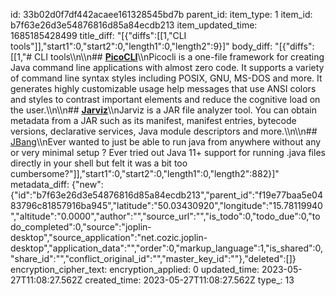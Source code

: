 id: 33b02d0f7df442acaee161328545bd7b
parent_id: 
item_type: 1
item_id: b7f63e26d3e54876816d85a84ecdb213
item_updated_time: 1685185428499
title_diff: "[{\"diffs\":[[1,\"CLI tools\"]],\"start1\":0,\"start2\":0,\"length1\":0,\"length2\":9}]"
body_diff: "[{\"diffs\":[[1,\"# CLI tools\\\n\\\n## [**PicoCLI**](https://picocli.info/)\\\nPicocli is a one-file framework for creating Java command line applications with almost zero code. It supports a variety of command line syntax styles including POSIX, GNU, MS-DOS and more. It generates highly customizable usage help messages that use ANSI colors and styles to contrast important elements and reduce the cognitive load on the user.\\\n\\\n## [**Jarviz**](https://github.com/kordamp/jarviz)\\\nJarviz is a JAR file analyzer tool. You can obtain metadata from a JAR such as its manifest, manifest entries, bytecode versions, declarative services, Java module descriptors and more.\\\n\\\n## [JBang](https://www.jbang.dev/)\\\nEver wanted to just be able to run java from anywhere without any or very minimal setup ? Ever tried out Java 11+ support for running .java files directly in your shell but felt it was a bit too cumbersome?\"]],\"start1\":0,\"start2\":0,\"length1\":0,\"length2\":882}]"
metadata_diff: {"new":{"id":"b7f63e26d3e54876816d85a84ecdb213","parent_id":"f19e77baa5e0483796c81857916ba945","latitude":"50.03430920","longitude":"15.78119940","altitude":"0.0000","author":"","source_url":"","is_todo":0,"todo_due":0,"todo_completed":0,"source":"joplin-desktop","source_application":"net.cozic.joplin-desktop","application_data":"","order":0,"markup_language":1,"is_shared":0,"share_id":"","conflict_original_id":"","master_key_id":""},"deleted":[]}
encryption_cipher_text: 
encryption_applied: 0
updated_time: 2023-05-27T11:08:27.562Z
created_time: 2023-05-27T11:08:27.562Z
type_: 13